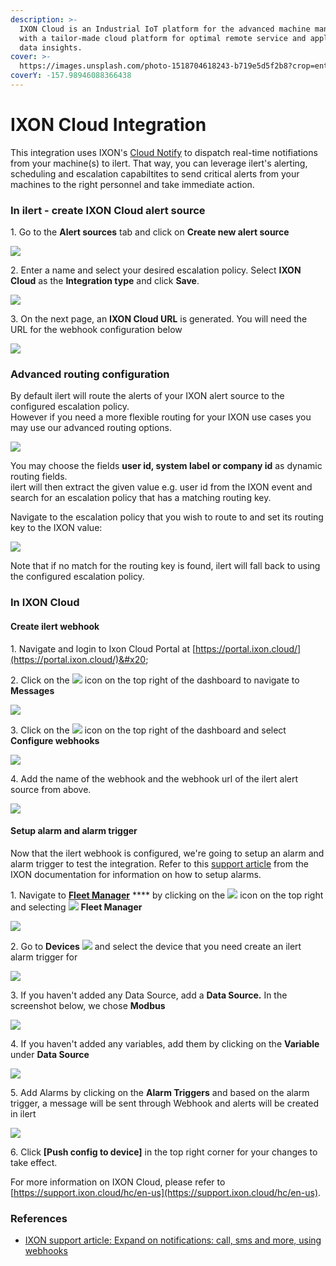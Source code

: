 ```yaml
---
description: >-
  IXON Cloud is an Industrial IoT platform for the advanced machine manufacturer
  with a tailor-made cloud platform for optimal remote service and applicable
  data insights.
cover: >-
  https://images.unsplash.com/photo-1518704618243-b719e5d5f2b8?crop=entropy&cs=srgb&fm=jpg&ixid=MnwxOTcwMjR8MHwxfHNlYXJjaHw0fHxpbmR1c3RyeSUyMDQuMHxlbnwwfHx8fDE2MzM5NjYyNTQ&ixlib=rb-1.2.1&q=85
coverY: -157.98946088366438
---
```


# IXON Cloud Integration

This integration uses IXON's [Cloud Notify](https://support.ixon.cloud/hc/en-us/articles/360016840620) to dispatch real-time notifiations from your machine(s) to ilert. That way, you can leverage ilert's alerting, scheduling and escalation capabiltites to send critical alerts from your machines to the right personnel and take immediate action.

### In ilert - create IXON Cloud alert source

1\. Go to the **Alert sources** tab and click on **Create new alert source**

![](<../.gitbook/assets/ilert-create-alert (2).png>)

2\. Enter a name and select your desired escalation policy. Select **IXON Cloud** as the **Integration type** and click **Save**.

![](../.gitbook/assets/ilert-ixoncloud.png)

3\. On the next page, an **IXON Cloud URL** is generated. You will need the URL for the webhook configuration below

![](../.gitbook/assets/ilert-ixoncloud-url.png)

### Advanced routing configuration

By default ilert will route the alerts of your IXON alert source to the configured escalation policy.\
However if you need a more flexible routing for your IXON use cases you may use our advanced routing options.

![](<../.gitbook/assets/image (52).png>)

You may choose the fields **user id, system label or company id** as dynamic routing fields.\
ilert will then extract the given value e.g. user id from the IXON event and search for an escalation policy that has a matching routing key.

Navigate to the escalation policy that you wish to route to and set its routing key to the IXON value:

![](<../.gitbook/assets/image (47).png>)

Note that if no match for the routing key is found, ilert will fall back to using the configured escalation policy.

### In IXON Cloud

#### Create ilert webhook

1\. Navigate and login to Ixon Cloud Portal at [https://portal.ixon.cloud/](https://portal.ixon.cloud/)&#x20;

2\. Click on the ![](https://cdn.ixon.cloud/support/website/images/gui-icons/mail\_outline.svg) icon on the top right of the dashboard to navigate to **Messages**

![](../.gitbook/assets/ixon-message.png)

3\. Click on the ![](https://cdn.ixon.cloud/support/website/images/gui-icons/settings\_outline.svg) icon on the top right of the dashboard and select **Configure webhooks**

![](../.gitbook/assets/ixon-webhook.png)

4\. Add the name of the webhook and the webhook url of the ilert alert source from above.

![](../.gitbook/assets/ixon-newwebhook.png)

#### Setup alarm and alarm trigger

Now that the ilert webhook is configured, we're going to setup an alarm and alarm trigger to test the integration. Refer to this [support article](https://support.ixon.cloud/hc/en-us/articles/360016805380) from the IXON documentation for information on how to setup alarms.

1\. Navigate to [**Fleet Manager**](https://portal.ixon.cloud/fleet-manager) **** by clicking on the ![](https://cdn.ixon.cloud/support/website/images/gui-icons/apps\_rounded.svg)  icon on the top right  and selecting ![](https://cdn.ixon.cloud/support/website/images/gui-icons/gear\_outline.svg) **Fleet Manager**

![](../.gitbook/assets/ixon-tofleet.png)

2\. Go to  **Devices** ![](https://cdn.ixon.cloud/support/website/images/gui-icons/cloud\_connectors\_outline.svg) and select the device that you need create an ilert alarm trigger for

![](../.gitbook/assets/ixon-device.png)

3\. If you haven't added any Data Source, add a **Data Source.** In the screenshot below,  we chose **Modbus**

![](../.gitbook/assets/ixon-datasource.png)

4\. If you haven't added any variables, add them by clicking on the **Variable** under **Data Source**

![](../.gitbook/assets/ixon-variable.png)

5\. Add Alarms by clicking on the **Alarm Triggers** and based on the alarm trigger, a message will be sent through Webhook and alerts will be created in ilert

![](../.gitbook/assets/ixon-trigger.png)

6\. Click **\[Push config to device]** in the top right corner for your changes to take effect.

For more information on IXON Cloud, please refer to [https://support.ixon.cloud/hc/en-us](https://support.ixon.cloud/hc/en-us).

### References

* [IXON support article: Expand on notifications: call, sms and more, using webhooks](https://support.ixon.cloud/hc/en-us/articles/360018158379-Expand-on-notifications-call-sms-and-more-using-webhooks)&#x20;

